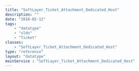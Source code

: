 ```yaml
---
title: "SoftLayer_Ticket_Attachment_Dedicated_Host"
description: ""
date: "2018-02-12"
tags:
    - "datatype"
    - "sldn"
    - "Ticket"
classes:
    - "SoftLayer_Ticket_Attachment_Dedicated_Host"
type: "reference"
layout: "datatype"
mainService : "SoftLayer_Ticket_Attachment_Dedicated_Host"
---
```

